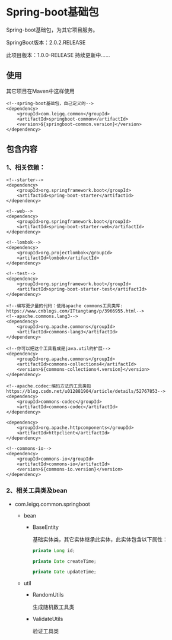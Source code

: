 # Spring-boot基础包

Spring-boot基础包，为其它项目服务。

SpringBoot版本：2.0.2.RELEASE

此项目版本：1.0.0-RELEASE 持续更新中......

## 使用

其它项目在Maven中这样使用

```mxml
<!--spring-boot基础包，自己定义的-->
<dependency>
    <groupId>com.leigq.common</groupId>
    <artifactId>springboot-common</artifactId>
    <version>${springboot-common.version}</version>
</dependency>
```

## 包含内容

### 1、相关依赖：

```mxml
<!--starter-->
<dependency>
    <groupId>org.springframework.boot</groupId>
    <artifactId>spring-boot-starter</artifactId>
</dependency>

<!--web-->
<dependency>
    <groupId>org.springframework.boot</groupId>
    <artifactId>spring-boot-starter-web</artifactId>
</dependency>

<!--lombok-->
<dependency>
    <groupId>org.projectlombok</groupId>
    <artifactId>lombok</artifactId>
</dependency>

<!--test-->
<dependency>
    <groupId>org.springframework.boot</groupId>
    <artifactId>spring-boot-starter-test</artifactId>
</dependency>

<!--编写更少量的代码：使用apache commons工具类库:
https://www.cnblogs.com/ITtangtang/p/3966955.html-->
<!--apache.commons.lang3-->
<dependency>
    <groupId>org.apache.commons</groupId>
    <artifactId>commons-lang3</artifactId>
</dependency>

<!--你可以把这个工具看成是java.util的扩展-->
<dependency>
    <groupId>org.apache.commons</groupId>
    <artifactId>commons-collections4</artifactId>
    <version>${commons-collections4.version}</version>
</dependency>

<!--apache.codec:编码方法的工具类包
https://blog.csdn.net/u012881904/article/details/52767853-->
<dependency>
    <groupId>commons-codec</groupId>
    <artifactId>commons-codec</artifactId>
</dependency>

<dependency>
    <groupId>org.apache.httpcomponents</groupId>
    <artifactId>httpclient</artifactId>
</dependency>

<!--commons-io-->
<dependency>
    <groupId>commons-io</groupId>
    <artifactId>commons-io</artifactId>
    <version>${commons-io.version}</version>
</dependency>
```

### 2、相关工具类及bean

- com.leigq.common.springboot

    - bean
        - BaseEntity

            基础实体类，其它实体继承此实体，此实体包含以下属性：
            
            ```java
            private Long id;
            
            private Date createTime;
            
            private Date updateTime;
            ```
    - util
        - RandomUtils

            生成随机数工具类

        - ValidateUtils

            验证工具类